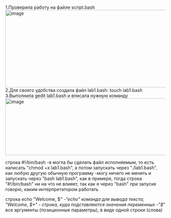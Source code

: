 1.Проверила работу на файле script.bash
<img width="1029" height="244" alt="image" src="https://github.com/user-attachments/assets/fbfc09f3-f4db-444f-8b3d-de6bfa89da21" />
2.Для своего удобства создала файл lab1.bash: touch lab1.bash
3.Выполнила gedit lab1.bash и вписала нужную команду
<img width="890" height="179" alt="image" src="https://github.com/user-attachments/assets/34dabd60-342a-4e4e-9c1a-08e0b958b22d" />



  строка #!/bin/bash
    -я могла бы сделать файл исполняемым, то есть написать "chmod +x lab1.bash", а потом запускать через "./lab1.bash", как любую другую обычную программу
    -могу ничего не менять и запускать через "bash lab1.bash", как в примере, тогда строка "#!/bin/bash" ни на что не влияет, так как я через "bash" при запуске говорю, каким интерпретатором работать
  
  
  строка echo "Welcome, $*"
    -"echo" команда для вывода текста; "Welcome, $*" - строка, куда подставляются значения переменных
    -"$*" все аргументы (позиционные параметры), в виде одной строки (слова)

